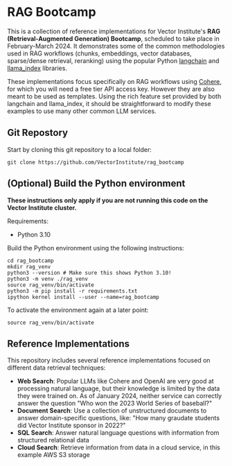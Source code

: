 # RAG Bootcamp

This is a collection of reference implementations for Vector Institute's **RAG (Retrieval-Augmented Generation) Bootcamp**, scheduled to take place in February-March 2024. It demonstrates some of the common methodologies used in RAG workflows (chunks, embeddings, vector databases, sparse/dense retrieval, reranking) using the popular Python [langchain](https://python.langchain.com/docs/get_started/introduction) and [llama_index](https://docs.llamaindex.ai/en/stable/) libraries.

These implementations focus specifically on RAG workflows using [Cohere](https://cohere.com/), for which you will need a free tier API access key. However they are also meant to be used as templates. Using the rich feature set provided by both langchain and llama_index, it should be straightforward to modify these examples to use many other common LLM services.
 

## Git Repostory

Start by cloning this git repository to a local folder:

```
git clone https://github.com/VectorInstitute/rag_bootcamp
```

## (Optional) Build the Python environment
 
**These instructions only apply if you are not running this code on the Vector Institute cluster.**

Requirements:
 - Python 3.10

Build the Python environment using the following instructions: 

```
cd rag_bootcamp
mkdir rag_venv
python3 --version # Make sure this shows Python 3.10!
python3 -m venv ./rag_venv
source rag_venv/bin/activate
python3 -m pip install -r requirements.txt
ipython kernel install --user --name=rag_bootcamp
```

To activate the environment again at a later point:
```
source rag_venv/bin/activate
```

## Reference Implementations

This repository includes several reference implementations focused on different data retrieval techniques:

- **Web Search**: Popular LLMs like Cohere and OpenAI are very good at processing natural language, but their knowledge is limited by the data they were trained on. As of January 2024, neither service can correctly answer the question "Who won the 2023 World Series of baseball?"
- **Document Search**: Use a collection of unstructured documents to answer domain-specific questions, like: "How many graudate students did Vector Institute sponsor in 2022?"
- **SQL Search**: Answer natural language questions with information from structured relational data
- **Cloud Search**: Retrieve information from data in a cloud service, in this example AWS S3 storage
